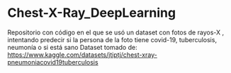 # Chest-X-Ray_DeepLearning
Repositorio con código en el que se usó un dataset con fotos de rayos-X , intentando predecir si la persona de la foto tiene covid-19, tuberculosis, neumonía o si está sano
Dataset tomado de: https://www.kaggle.com/datasets/jtiptj/chest-xray-pneumoniacovid19tuberculosis 
